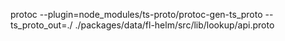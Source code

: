 protoc --plugin=node_modules/ts-proto/protoc-gen-ts_proto  --ts_proto_out=./ ./packages/data/fl-helm/src/lib/lookup/api.proto
